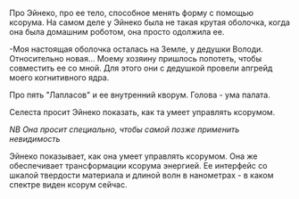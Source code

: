 Про Эйнеко, про ее тело, способное менять форму с помощью ксорума. 
На самом деле у Эйнеко была не такая крутая оболочка, когда она была домашним роботом, она просто одолжила ее.

-Моя настоящая оболочка осталась на Земле, у дедушки Володи. Относительно новая... Моему хозяину пришлось попотеть, чтобы совместить ее со мной. Для этого они с дедушкой провели апгрейд моего когнитивного ядра.

Про пять "Лапласов" и ее внутренний кворум. Голова - ума палата.

Селеста просит Эйнеко показать, как та умеет управлять ксорумом.

*NB Она просит специально, чтобы самой позже применить невидимость*

Эйнеко показывает, как она умеет управлять ксорумом. Она же обеспечивает трансформации ксорума энергией. Ее интерфейс со шкалой твердости материала и длиной волн в нанометрах - в каком спектре виден ксорум сейчас.